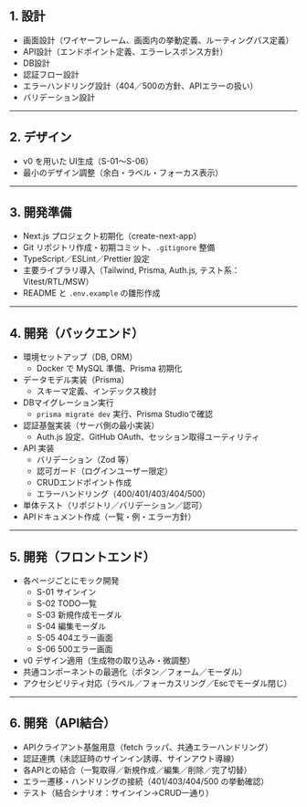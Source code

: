 ## 1. 設計
- 画面設計（ワイヤーフレーム、画面内の挙動定義、ルーティングパス定義）
- API設計（エンドポイント定義、エラーレスポンス方針）
- DB設計
- 認証フロー設計
- エラーハンドリング設計（404／500の方針、APIエラーの扱い）
- バリデーション設計
---
## 2. デザイン
- v0 を用いた UI生成（S-01〜S-06）
- 最小のデザイン調整（余白・ラベル・フォーカス表示）
---
## 3. 開発準備
- Next.js プロジェクト初期化（create-next-app）
- Git リポジトリ作成・初期コミット、`.gitignore` 整備
- TypeScript／ESLint／Prettier 設定
- 主要ライブラリ導入（Tailwind, Prisma, Auth.js, テスト系：Vitest/RTL/MSW）
- README と `.env.example` の雛形作成
---
## 4. 開発（バックエンド）
- 環境セットアップ（DB, ORM）
    - Docker で MySQL 準備、Prisma 初期化
- データモデル実装（Prisma）
    - スキーマ定義、インデックス検討
- DBマイグレーション実行
    - `prisma migrate dev` 実行、Prisma Studioで確認
- 認証基盤実装（サーバ側の最小実装）
    - Auth.js 設定、GitHub OAuth、セッション取得ユーティリティ
- API 実装
    - バリデーション（Zod 等）
    - 認可ガード（ログインユーザー限定）
    - CRUDエンドポイント作成
    - エラーハンドリング（400/401/403/404/500）
- 単体テスト（リポジトリ／バリデーション／認可）
- APIドキュメント作成（一覧・例・エラー方針）
---
## 5. 開発（フロントエンド）
- 各ページごとにモック開発
    - S-01 サインイン
    - S-02 TODO一覧
    - S-03 新規作成モーダル
    - S-04 編集モーダル
    - S-05 404エラー画面
    - S-06 500エラー画面
- v0 デザイン適用（生成物の取り込み・微調整）
- 共通コンポーネントの最適化（ボタン／フォーム／モーダル）
- アクセシビリティ対応（ラベル／フォーカスリング／Escでモーダル閉じ）
---
## 6. 開発（API結合）
- APIクライアント基盤用意（fetch ラッパ、共通エラーハンドリング）
- 認証連携（未認証時のサインイン誘導、サインアウト導線）
- 各APIとの結合（一覧取得／新規作成／編集／削除／完了切替）
- エラー遷移・ハンドリングの接続（401/403/404/500 の挙動確認）
- テスト（結合シナリオ：サインイン→CRUD一通り）